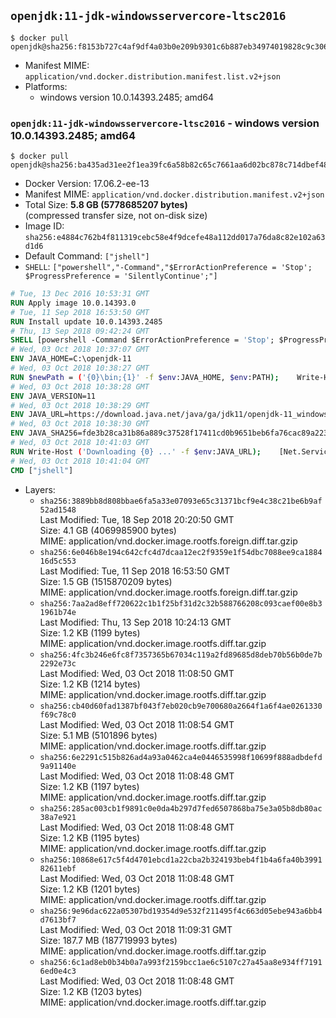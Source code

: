 ## `openjdk:11-jdk-windowsservercore-ltsc2016`

```console
$ docker pull openjdk@sha256:f8153b727c4af9df4a03b0e209b9301c6b887eb34974019828c9c306385deb14
```

-	Manifest MIME: `application/vnd.docker.distribution.manifest.list.v2+json`
-	Platforms:
	-	windows version 10.0.14393.2485; amd64

### `openjdk:11-jdk-windowsservercore-ltsc2016` - windows version 10.0.14393.2485; amd64

```console
$ docker pull openjdk@sha256:ba435ad31ee2f1ea39fc6a58b82c65c7661aa6d02bc878c714dbef4864c3b529
```

-	Docker Version: 17.06.2-ee-13
-	Manifest MIME: `application/vnd.docker.distribution.manifest.v2+json`
-	Total Size: **5.8 GB (5778685207 bytes)**  
	(compressed transfer size, not on-disk size)
-	Image ID: `sha256:e4884c762b4f811319cebc58e4f9dcefe48a112dd017a76da8c82e102a63d1d6`
-	Default Command: `["jshell"]`
-	`SHELL`: `["powershell","-Command","$ErrorActionPreference = 'Stop'; $ProgressPreference = 'SilentlyContinue';"]`

```dockerfile
# Tue, 13 Dec 2016 10:53:31 GMT
RUN Apply image 10.0.14393.0
# Tue, 11 Sep 2018 16:53:50 GMT
RUN Install update 10.0.14393.2485
# Thu, 13 Sep 2018 09:42:24 GMT
SHELL [powershell -Command $ErrorActionPreference = 'Stop'; $ProgressPreference = 'SilentlyContinue';]
# Wed, 03 Oct 2018 10:37:07 GMT
ENV JAVA_HOME=C:\openjdk-11
# Wed, 03 Oct 2018 10:38:27 GMT
RUN $newPath = ('{0}\bin;{1}' -f $env:JAVA_HOME, $env:PATH); 	Write-Host ('Updating PATH: {0}' -f $newPath); 	setx /M PATH $newPath
# Wed, 03 Oct 2018 10:38:28 GMT
ENV JAVA_VERSION=11
# Wed, 03 Oct 2018 10:38:29 GMT
ENV JAVA_URL=https://download.java.net/java/ga/jdk11/openjdk-11_windows-x64_bin.zip
# Wed, 03 Oct 2018 10:38:30 GMT
ENV JAVA_SHA256=fde3b28ca31b86a889c37528f17411cd0b9651beb6fa76cac89a223417910f4b
# Wed, 03 Oct 2018 10:41:03 GMT
RUN Write-Host ('Downloading {0} ...' -f $env:JAVA_URL); 	[Net.ServicePointManager]::SecurityProtocol = [Net.SecurityProtocolType]::Tls12; 	Invoke-WebRequest -Uri $env:JAVA_URL -OutFile 'openjdk.zip'; 	Write-Host ('Verifying sha256 ({0}) ...' -f $env:JAVA_SHA256); 	if ((Get-FileHash openjdk.zip -Algorithm sha256).Hash -ne $env:JAVA_SHA256) { 		Write-Host 'FAILED!'; 		exit 1; 	}; 		Write-Host 'Expanding ...'; 	New-Item -ItemType Directory -Path C:\temp | Out-Null; 	Expand-Archive openjdk.zip -DestinationPath C:\temp; 	Move-Item -Path C:\temp\* -Destination $env:JAVA_HOME; 	Remove-Item C:\temp; 		Write-Host 'Verifying install ...'; 	Write-Host '  java --version'; java --version; 	Write-Host '  javac --version'; javac --version; 		Write-Host 'Removing ...'; 	Remove-Item openjdk.zip -Force; 		Write-Host 'Complete.'
# Wed, 03 Oct 2018 10:41:04 GMT
CMD ["jshell"]
```

-	Layers:
	-	`sha256:3889bb8d808bbae6fa5a33e07093e65c31371bcf9e4c38c21be6b9af52ad1548`  
		Last Modified: Tue, 18 Sep 2018 20:20:50 GMT  
		Size: 4.1 GB (4069985900 bytes)  
		MIME: application/vnd.docker.image.rootfs.foreign.diff.tar.gzip
	-	`sha256:6e046b8e194c642cfc4d7dcaa12ec2f9359e1f54dbc7088ee9ca188416d5c553`  
		Last Modified: Tue, 11 Sep 2018 16:53:50 GMT  
		Size: 1.5 GB (1515870209 bytes)  
		MIME: application/vnd.docker.image.rootfs.foreign.diff.tar.gzip
	-	`sha256:7aa2ad8eff720622c1b1f25bf31d2c32b588766208c093caef00e8b31961b74e`  
		Last Modified: Thu, 13 Sep 2018 10:24:13 GMT  
		Size: 1.2 KB (1199 bytes)  
		MIME: application/vnd.docker.image.rootfs.diff.tar.gzip
	-	`sha256:4fc3b246e6fc8f7357365b67034c119a2fd89685d8deb70b56b0de7b2292e73c`  
		Last Modified: Wed, 03 Oct 2018 11:08:50 GMT  
		Size: 1.2 KB (1214 bytes)  
		MIME: application/vnd.docker.image.rootfs.diff.tar.gzip
	-	`sha256:cb40d60fad1387bf043f7eb020cb9e700680a2664f1a6f4ae0261330f69c78c0`  
		Last Modified: Wed, 03 Oct 2018 11:08:54 GMT  
		Size: 5.1 MB (5101896 bytes)  
		MIME: application/vnd.docker.image.rootfs.diff.tar.gzip
	-	`sha256:6e2291c515b826ad4a93a0462ca4e0446535998f10699f888adbdefd9a91140e`  
		Last Modified: Wed, 03 Oct 2018 11:08:48 GMT  
		Size: 1.2 KB (1197 bytes)  
		MIME: application/vnd.docker.image.rootfs.diff.tar.gzip
	-	`sha256:285ac003cb1f9891c0e0da4b297d7fed6507868ba75e3a05b8db80ac38a7e921`  
		Last Modified: Wed, 03 Oct 2018 11:08:48 GMT  
		Size: 1.2 KB (1195 bytes)  
		MIME: application/vnd.docker.image.rootfs.diff.tar.gzip
	-	`sha256:10868e617c5f4d4701ebcd1a22cba2b324193beb4f1b4a6fa40b399182611ebf`  
		Last Modified: Wed, 03 Oct 2018 11:08:48 GMT  
		Size: 1.2 KB (1201 bytes)  
		MIME: application/vnd.docker.image.rootfs.diff.tar.gzip
	-	`sha256:9e96dac622a05307bd19354d9e532f211495f4c663d05ebe943a6bb4d7613bf7`  
		Last Modified: Wed, 03 Oct 2018 11:09:31 GMT  
		Size: 187.7 MB (187719993 bytes)  
		MIME: application/vnd.docker.image.rootfs.diff.tar.gzip
	-	`sha256:6c1ad8eb0b34b0a7a993f2159bcc1ae6c5107c27a45aa8e934ff71916ed0e4c3`  
		Last Modified: Wed, 03 Oct 2018 11:08:48 GMT  
		Size: 1.2 KB (1203 bytes)  
		MIME: application/vnd.docker.image.rootfs.diff.tar.gzip

